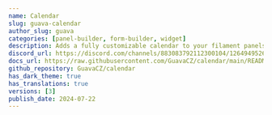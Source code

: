 ```yaml
---
name: Calendar
slug: guava-calendar
author_slug: guava
categories: [panel-builder, form-builder, widget]
description: Adds a fully customizable calendar to your filament panels.
discord_url: https://discord.com/channels/883083792112300104/1264949526452506766
docs_url: https://raw.githubusercontent.com/GuavaCZ/calendar/main/README.md
github_repository: GuavaCZ/calendar
has_dark_theme: true
has_translations: true
versions: [3]
publish_date: 2024-07-22
---
```

